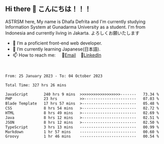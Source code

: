 ## Hi there 👋 こんにちは！！！
ASTRSM here, My name is Dhafa Defrita and I'm currently studying Information System at Gunadarma University as a student. I'm from Indonesia and currently living in Jakarta. よろしくお願いたします

- 🔭 I’m a proficient front-end web developer.
- 🌱 I’m currently learning Japanese(日本語).
- 📫 How to reach me: &nbsp;&nbsp;&nbsp;&nbsp;📧[Email](dhafadefrita@gmail.com)&nbsp;&nbsp;&nbsp;&nbsp;💼[LinkedIn](https://www.linkedin.com/in/dhafa-defrita-rama-yudistira-9357a9229/)
<br>
<!-- <p align="left">
<a href="https://github.com/ASTRSM">
  <img height="180em" src="https://github-readme-stats-eight-theta.vercel.app/api?username=ASTRSM&show_icons=true&theme=dracula&include_all_commits=true&count_private=true"/>
  <img height="180em" src="https://github-readme-stats-eight-theta.vercel.app/api/top-langs/?username=ASTRSM&layout=compact&langs_count=8&theme=dracula"/>
</a>
</p> -->

<!--START_SECTION:waka-->

```txt
From: 25 January 2023 - To: 04 October 2023

Total Time: 327 hrs 26 mins

JavaScript       240 hrs 9 mins  >>>>>>>>>>>>>>>>>>-------   73.34 %
PHP              23 hrs          >>-----------------------   07.03 %
Blade Template   17 hrs 57 mins  >------------------------   05.48 %
CSS              8 hrs 54 mins   >------------------------   02.72 %
HTML             8 hrs 49 mins   >------------------------   02.69 %
Java             8 hrs 12 mins   >------------------------   02.51 %
JSON             8 hrs 12 mins   >------------------------   02.50 %
TypeScript       3 hrs 13 mins   -------------------------   00.99 %
Markdown         1 hr 57 mins    -------------------------   00.60 %
Groovy           1 hr 46 mins    -------------------------   00.54 %
```

<!--END_SECTION:waka-->

